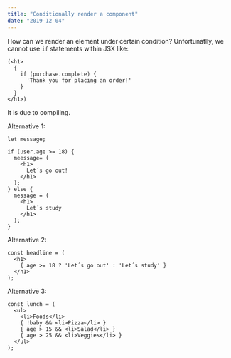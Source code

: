 ```yaml
---
title: "Conditionally render a component"
date: "2019-12-04"
---
```


How can we render an element under certain condition? Unfortunatlly, we cannot use <code>if</code> statements within JSX like:
```
(<h1>
  {
    if (purchase.complete) {
      'Thank you for placing an order!'
    }
  }
</h1>)
```
It is due to compiling.

Alternative 1:
```
let message;

if (user.age >= 18) {
  meessage= (
    <h1>
      Let´s go out!
    </h1>
  );
} else {
  message = (
    <h1>
      Let´s study
    </h1>
  );
}
```

Alternative 2:
```
const headline = (
  <h1>
    { age >= 18 ? 'Let´s go out' : 'Let´s study' }
  </h1>
);
```

Alternative 3:
```
const lunch = (
  <ul>
    <li>Foods</li>
    { !baby && <li>Pizza</li> }
    { age > 15 && <li>Salad</li> }
    { age > 25 && <li>Veggies</li> }
  </ul>
);

```


